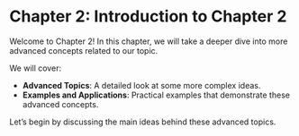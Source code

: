 # Chapter 2: Introduction to Chapter 2

Welcome to Chapter 2! In this chapter, we will take a deeper dive into more advanced concepts related to our topic.

We will cover:

- **Advanced Topics**: A detailed look at some more complex ideas.
- **Examples and Applications**: Practical examples that demonstrate these advanced concepts.

Let’s begin by discussing the main ideas behind these advanced topics.
